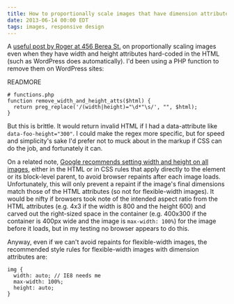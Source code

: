 ```yaml
---
title: How to proportionally scale images that have dimension attributes
date: 2013-06-14 00:00 EDT
tags: images, responsive design
---
```


A [useful post by Roger at 456 Berea St.][1] on proportionally scaling images even when they have width and height attributes hard-coded in the HTML (such as WordPress does automatically). I'd been using a PHP function to remove them on WordPress sites:

READMORE

    # functions.php
    function remove_width_and_height_atts($html) {
      return preg_replace('/(width|height)="\d*"\s/', "", $html);
    }

But this is brittle. It would return invalid HTML if I had a data-attribute like `data-foo-height="300"`. I could make the regex more specific, but for speed and simplicity's sake I'd prefer not to muck about in the markup if CSS can do the job, and fortunately it can.

On a related note, [Google recommends setting width and height on all images][2], either in the HTML or in CSS rules that apply directly to the element or its block-level parent, to avoid browser repaints after each image loads. Unfortunately, this will only prevent a repaint if the image's final dimensions match those of the HTML attributes (so not for flexible-width images). It would be nifty if browsers took note of the intended aspect ratio from the HTML attributes (e.g. 4x3 if the width is 800 and the height 600) and carved out the right-sized space in the container (e.g. 400x300 if the container is 400px wide and the image is `max-width: 100%`) for the image before it loads, but in my testing no browser appears to do this.

Anyway, even if we can't avoid repaints for flexible-width images, the recommended style rules for flexible-width images with dimension attributes are:

    img {
      width: auto; // IE8 needs me
      max-width: 100%;
      height: auto;
    }

 [1]: http://www.456bereastreet.com/archive/201306/how_to_proportionally_scale_images_that_have_dimension_attributes/
 [2]: https://developers.google.com/speed/docs/best-practices/rendering#SpecifyImageDimensions

